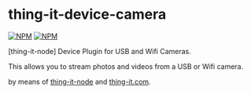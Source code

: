 # thing-it-device-camera

[![NPM](https://nodei.co/npm/thing-it-device-camera.png)](https://nodei.co/npm/thing-it-device-camera/)
[![NPM](https://nodei.co/npm-dl/thing-it-device-camera.png)](https://nodei.co/npm/thing-it-device-camera/)

[thing-it-node] Device Plugin for USB and Wifi Cameras.

This allows you to stream photos and videos from a USB or Wifi camera.

by means of [thing-it-node](https://github.com/marcgille/thing-it-node) and [thing-it.com](http://www.thing-it.com).
